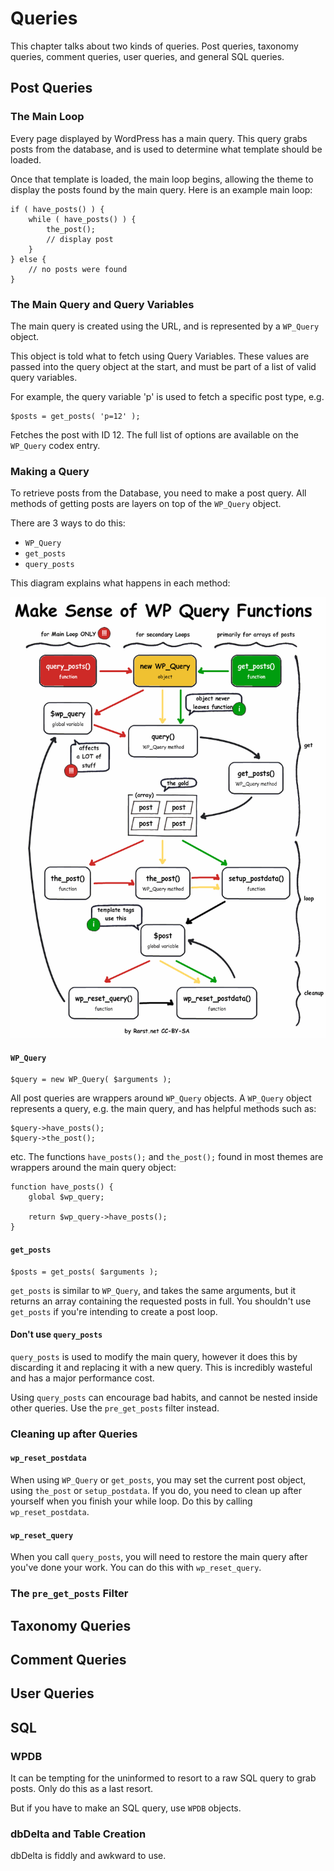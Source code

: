 # Queries

This chapter talks about two kinds of queries. Post queries, taxonomy queries, comment queries, user queries, and general SQL queries.

## Post Queries

### The Main Loop

Every page displayed by WordPress has a main query. This query grabs posts from the database, and is used to determine what template should be loaded.

Once that template is loaded, the main loop begins, allowing the theme to display the posts found by the main query. Here is an example main loop:

```
if ( have_posts() ) {
    while ( have_posts() ) {
        the_post();
        // display post
    }
} else {
    // no posts were found
}
```

### The Main Query and Query Variables

The main query is created using the URL, and is represented by a `WP_Query` object.

This object is told what to fetch using Query Variables. These values are passed into the query object at the start, and must be part of a list of valid query variables.

For example, the query variable 'p' is used to fetch a specific post type, e.g.

    $posts = get_posts( 'p=12' );

Fetches the post with ID 12. The full list of options are available on the `WP_Query` codex entry.

### Making a Query

To retrieve posts from the Database, you need to make a post query. All methods of getting posts are layers on top of the `WP_Query` object.

There are 3 ways to do this:

 - `WP_Query`
 - `get_posts`
 - `query_posts`

This diagram explains what happens in each method:

[![WordPress Core Load](../assets/query_functions.png)](../assets/query_functions.png)

#### `WP_Query`

```
$query = new WP_Query( $arguments );
```
All post queries are wrappers around `WP_Query` objects. A `WP_Query` object represents a query, e.g. the main query, and has helpful methods such as:

```
$query->have_posts();
$query->the_post();
```
etc. The functions `have_posts();` and `the_post();` found in most themes are wrappers around the main query object:

```
function have_posts() {
	global $wp_query;

	return $wp_query->have_posts();
}
```

#### `get_posts`

```
$posts = get_posts( $arguments );
```

`get_posts` is similar to `WP_Query`, and takes the same arguments, but it returns an array containing the requested posts in full. You shouldn't use `get_posts` if you're intending to create a post loop.

#### Don't use `query_posts`

`query_posts` is used to modify the main query, however it does this by discarding it and replacing it with a new query. This is incredibly wasteful and has a major performance cost.

Using `query_posts` can encourage bad habits, and cannot be nested inside other queries. Use the `pre_get_posts` filter instead.


### Cleaning up after Queries

#### `wp_reset_postdata`

When using `WP_Query` or `get_posts`, you may set the current post object, using `the_post` or `setup_postdata`. If you do, you need to clean up after yourself when you finish your while loop. Do this by calling `wp_reset_postdata`.

#### `wp_reset_query`

When you call `query_posts`, you will need to restore the main query after you've done your work. You can do this with `wp_reset_query`.

### The `pre_get_posts` Filter

## Taxonomy Queries

## Comment Queries

## User Queries

## SQL

### WPDB

It can be tempting for the uninformed to resort to a raw SQL query to grab posts. Only do this as a last resort.

But if you have to make an SQL query, use `WPDB` objects.

### dbDelta and Table Creation

dbDelta is fiddly and awkward to use.
